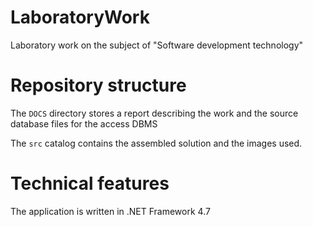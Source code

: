 # LaboratoryWork
Laboratory work on the subject of "Software development technology"

# Repository structure

The ``DOCS`` directory stores a report describing the work and the source database files for the access DBMS

The ``src`` catalog contains the assembled solution and the images used.

# Technical features

The application is written in .NET Framework 4.7